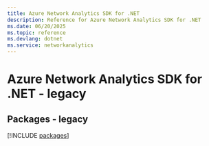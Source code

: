 ```yaml
---
title: Azure Network Analytics SDK for .NET
description: Reference for Azure Network Analytics SDK for .NET
ms.date: 06/20/2025
ms.topic: reference
ms.devlang: dotnet
ms.service: networkanalytics
---
```

# Azure Network Analytics SDK for .NET - legacy
## Packages - legacy
[!INCLUDE [packages](network-analytics-index.md)]
